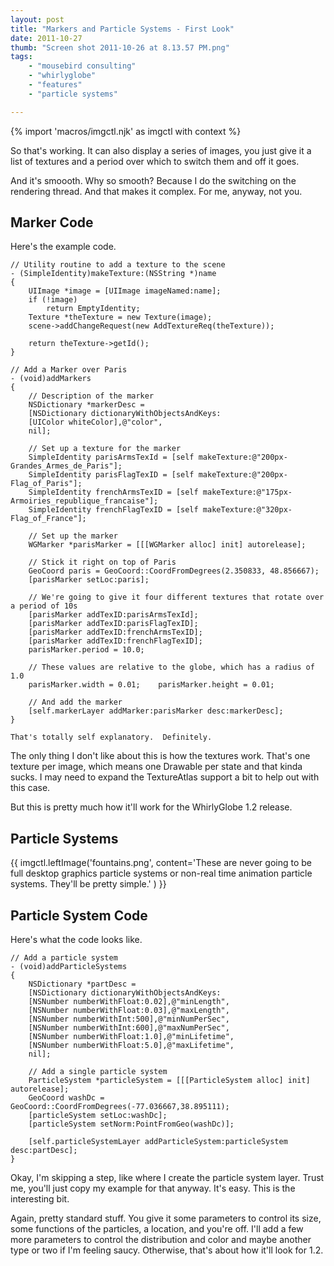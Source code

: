```yaml
---
layout: post
title: "Markers and Particle Systems - First Look"
date: 2011-10-27
thumb: "Screen shot 2011-10-26 at 8.13.57 PM.png"
tags: 
    - "mousebird consulting" 
    - "whirlyglobe"
    - "features"
    - "particle systems"

---
```


{% import 'macros/imgctl.njk' as imgctl with context %}

So that's working.  It can also display a series of images, you just give it a list of textures and a period over which to switch them and off it goes.

And it's smoooth.  Why so smooth?  Because I do the switching on the rendering thread.  And that makes it complex.  For me, anyway, not you.

## Marker Code

Here's the example code.

    // Utility routine to add a texture to the scene
    - (SimpleIdentity)makeTexture:(NSString *)name
    {
        UIImage *image = [UIImage imageNamed:name];
        if (!image)
            return EmptyIdentity;
        Texture *theTexture = new Texture(image);
        scene->addChangeRequest(new AddTextureReq(theTexture));
    
        return theTexture->getId();
    }
    
    // Add a Marker over Paris
    - (void)addMarkers
    {
        // Description of the marker
        NSDictionary *markerDesc =
        [NSDictionary dictionaryWithObjectsAndKeys:
        [UIColor whiteColor],@"color",
        nil];
        
        // Set up a texture for the marker
        SimpleIdentity parisArmsTexId = [self makeTexture:@"200px-Grandes_Armes_de_Paris"];
        SimpleIdentity parisFlagTexID = [self makeTexture:@"200px-Flag_of_Paris"];
        SimpleIdentity frenchArmsTexID = [self makeTexture:@"175px-Armoiries_republique_francaise"];
        SimpleIdentity frenchFlagTexID = [self makeTexture:@"320px-Flag_of_France"];
    
        // Set up the marker
        WGMarker *parisMarker = [[[WGMarker alloc] init] autorelease];
        
        // Stick it right on top of Paris
        GeoCoord paris = GeoCoord::CoordFromDegrees(2.350833, 48.856667);
        [parisMarker setLoc:paris];
    
        // We're going to give it four different textures that rotate over a period of 10s
        [parisMarker addTexID:parisArmsTexId];
        [parisMarker addTexID:parisFlagTexID];
        [parisMarker addTexID:frenchArmsTexID];
        [parisMarker addTexID:frenchFlagTexID];
        parisMarker.period = 10.0;
    
        // These values are relative to the globe, which has a radius of 1.0
        parisMarker.width = 0.01;    parisMarker.height = 0.01;
        
        // And add the marker
        [self.markerLayer addMarker:parisMarker desc:markerDesc];
    }
    
    That's totally self explanatory.  Definitely.

The only thing I don't like about this is how the textures work.  That's one texture per image, which means one Drawable per state and that kinda sucks.  I may need to expand the TextureAtlas support a bit to help out with this case.

But this is pretty much how it'll work for the WhirlyGlobe 1.2 release.

## Particle Systems

{{ imgctl.leftImage('fountains.png', content='These are never going to be full desktop graphics particle systems or non-real time animation particle systems.  They'll be pretty simple.' ) }}

## Particle System Code

Here's what the code looks like.

    // Add a particle system
    - (void)addParticleSystems
    {
        NSDictionary *partDesc =
        [NSDictionary dictionaryWithObjectsAndKeys:
        [NSNumber numberWithFloat:0.02],@"minLength",
        [NSNumber numberWithFloat:0.03],@"maxLength",
        [NSNumber numberWithInt:500],@"minNumPerSec",
        [NSNumber numberWithInt:600],@"maxNumPerSec",
        [NSNumber numberWithFloat:1.0],@"minLifetime",
        [NSNumber numberWithFloat:5.0],@"maxLifetime",
        nil];
        
        // Add a single particle system
        ParticleSystem *particleSystem = [[[ParticleSystem alloc] init] autorelease];
        GeoCoord washDc = GeoCoord::CoordFromDegrees(-77.036667,38.895111);
        [particleSystem setLoc:washDc];
        [particleSystem setNorm:PointFromGeo(washDc)];
        
        [self.particleSystemLayer addParticleSystem:particleSystem desc:partDesc];
    }

Okay, I'm skipping a step, like where I create the particle system layer.  Trust me, you'll just copy my example for that anyway.  It's easy.  This is the interesting bit.

Again, pretty standard stuff.  You give it some parameters to control its size, some functions of the particles, a location, and you're off.  I'll add a few more parameters to control the distribution and color and maybe another type or two if I'm feeling saucy.  Otherwise, that's about how it'll look for 1.2.
